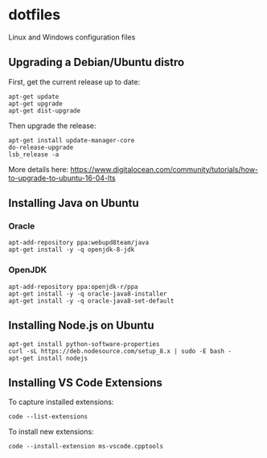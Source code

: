 # dotfiles

Linux and Windows configuration files

## Upgrading a Debian/Ubuntu distro

First, get the current release up to date:

    apt-get update
    apt-get upgrade
    apt-get dist-upgrade

Then upgrade the release:

    apt-get install update-manager-core
    do-release-upgrade
    lsb_release -a

More details here: <https://www.digitalocean.com/community/tutorials/how-to-upgrade-to-ubuntu-16-04-lts>

## Installing Java on Ubuntu

### Oracle

    apt-add-repository ppa:webupd8team/java
    apt-get install -y -q openjdk-8-jdk

### OpenJDK

    apt-add-repository ppa:openjdk-r/ppa
    apt-get install -y -q oracle-java8-installer
    apt-get install -y -q oracle-java8-set-default

## Installing Node.js on Ubuntu

    apt-get install python-software-properties
    curl -sL https://deb.nodesource.com/setup_8.x | sudo -E bash -
    apt-get install nodejs

## Installing VS Code Extensions

To capture installed extensions:

    code --list-extensions

To install new extensions:

    code --install-extension ms-vscode.cpptools
